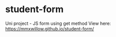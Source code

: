 # student-form
Uni project - JS form using get method
View here: https://mmxwillow.github.io/student-form/
